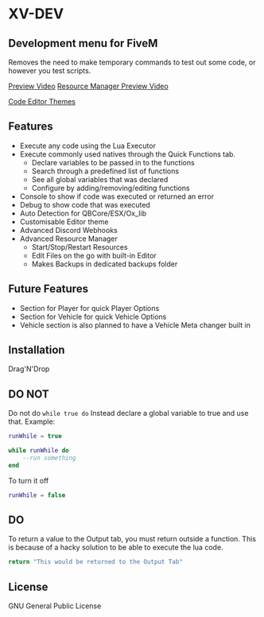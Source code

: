 # XV-DEV
## Development menu for FiveM

Removes the need to make temporary commands to test out some code, or however you test scripts.

[Preview Video](https://streamable.com/fdsqis)
[Resource Manager Preview Video](https://streamable.com/ygan7k)

[Code Editor Themes](https://imgur.com/a/5EBCj8f)

## Features

- Execute any code using the Lua Executor 
- Execute commonly used natives through the Quick Functions tab.
     - Declare variables to be passed in to the functions
     - Search through a predefined list of functions
     - See all global variables that was declared
     - Configure by adding/removing/editing functions
- Console to show if code was executed or returned an error
- Debug to show code that was executed
- Auto Detection for QBCore/ESX/Ox_lib
- Customisable Editor theme
- Advanced Discord Webhooks
- Advanced Resource Manager
    - Start/Stop/Restart Resources
    - Edit Files on the go with built-in Editor
    - Makes Backups in dedicated backups folder


## Future Features
- Section for Player for quick Player Options
- Section for Vehicle for quick Vehicle Options
- Vehicle section is also planned to have a Vehicle Meta changer built in

## Installation
Drag'N'Drop

## DO NOT

Do not do `while true do`
Instead declare a global variable to true and use that.
Example:
```lua
runWhile = true

while runWhile do
    --run something
end
```
To turn it off
```lua
runWhile = false
```

## DO

To return a value to the Output tab, you must return outside a function. This is because of a hacky solution to be able to execute the lua code.

```lua
return "This would be returned to the Output Tab"
```

## License

GNU General Public License


